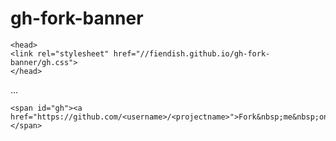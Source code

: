 gh-fork-banner
==============
```
<head>
<link rel="stylesheet" href="//fiendish.github.io/gh-fork-banner/gh.css">
</head>
```

...

```
<span id="gh"><a href="https://github.com/<username>/<projectname>">Fork&nbsp;me&nbsp;on&nbsp;GitHub...lol</a></span>
```
